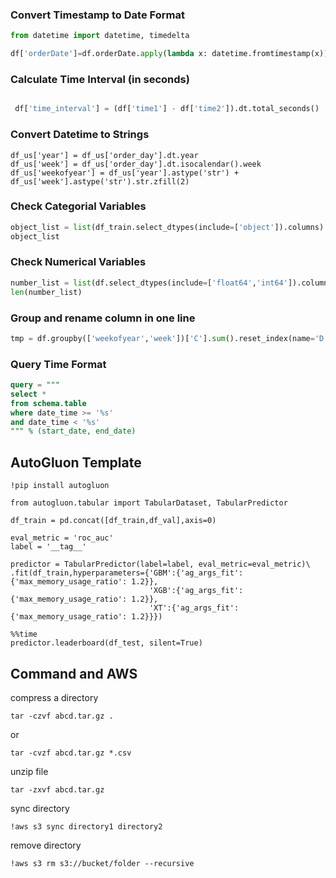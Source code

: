 

### Convert Timestamp to Date Format

```python
from datetime import datetime, timedelta

df['orderDate']=df.orderDate.apply(lambda x: datetime.fromtimestamp(x))
```

### Calculate Time Interval (in seconds)

```python

 df['time_interval'] = (df['time1'] - df['time2']).dt.total_seconds()

```

### Convert Datetime to Strings
```
df_us['year'] = df_us['order_day'].dt.year
df_us['week'] = df_us['order_day'].dt.isocalendar().week
df_us['weekofyear'] = df_us['year'].astype('str') + df_us['week'].astype('str').str.zfill(2)
```

### Check Categorial Variables
```python
object_list = list(df_train.select_dtypes(include=['object']).columns)
object_list
```

### Check Numerical Variables
```python
number_list = list(df.select_dtypes(include=['float64','int64']).columns)
len(number_list)
```

### Group and rename column in one line
```python
tmp = df.groupby(['weekofyear','week'])['C'].sum().reset_index(name='D')
```


### Query Time Format

```SQL
query = """
select *
from schema.table
where date_time >= '%s'
and date_time < '%s'
""" % (start_date, end_date)
```

## AutoGluon Template
```
!pip install autogluon
```

```
from autogluon.tabular import TabularDataset, TabularPredictor
```
```
df_train = pd.concat([df_train,df_val],axis=0)
```

```
eval_metric = 'roc_auc'
label = '__tag__'

predictor = TabularPredictor(label=label, eval_metric=eval_metric)\
.fit(df_train,hyperparameters={'GBM':{'ag_args_fit': {'max_memory_usage_ratio': 1.2}}, 
                               'XGB':{'ag_args_fit': {'max_memory_usage_ratio': 1.2}}, 
                               'XT':{'ag_args_fit': {'max_memory_usage_ratio': 1.2}}})
```

```
%%time
predictor.leaderboard(df_test, silent=True)
```


## Command and AWS

compress a directory

```
tar -czvf abcd.tar.gz .
```
or
```
tar -cvzf abcd.tar.gz *.csv
```

unzip file

```
tar -zxvf abcd.tar.gz
```

sync directory

```
!aws s3 sync directory1 directory2
```

remove directory
```
!aws s3 rm s3://bucket/folder --recursive
```
